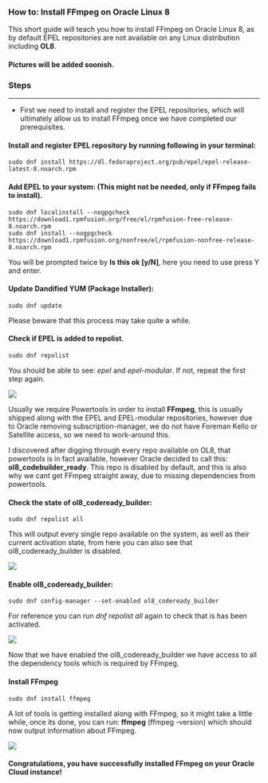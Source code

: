 ### How to: Install FFmpeg on Oracle Linux 8

This short guide will teach you how to install FFmpeg on Oracle Linux 8, as by default EPEL repositories are not available on any Linux distribution including **OL8**.

#### Pictures will be added soonish.

### Steps

---

- First we need to install and register the EPEL repositories, which will ultimately allow us to install FFmpeg once we have completed our prerequisites.

#### Install and register EPEL repository by running following in your terminal:

```
sudo dnf install https://dl.fedoraproject.org/pub/epel/epel-release-latest-8.noarch.rpm
```

#### Add EPEL to your system: (This might not be needed, only if FFmpeg fails to install).

```
sudo dnf localinstall --nogpgcheck https://download1.rpmfusion.org/free/el/rpmfusion-free-release-8.noarch.rpm
sudo dnf install --nogpgcheck https://download1.rpmfusion.org/nonfree/el/rpmfusion-nonfree-release-8.noarch.rpm
```

You will be prompted twice by **Is this ok [y/N]**, here you need to use press Y and enter.

#### Update Dandified YUM (Package Installer):

```
sudo dnf update
```

Please beware that this process may take quite a while.

#### Check if EPEL is added to repolist.

```
sudo dnf repolist
```

You should be able to see: _epel_ and _epel-modular_. If not, repeat the first step again.

![](https://github.com/ka0sdev/hotfixes/blob/Production/OracleCloud/resources/repolist-epel.png?raw=true)

Usually we require Powertools in order to install **FFmpeg**, this is usually shipped along with the EPEL and EPEL-modular repositories, however due to Oracle removing subscription-manager, we do not have Foreman Kello or Satellite access, so we need to work-around this.

I discovered after digging through every repo available on OL8, that powertools is in fact available, however Oracle decided to call this: **ol8_codebuilder_ready**. This repo is disabled by default, and this is also why we cant get FFmpeg straight away, due to missing dependencies from powertools.

#### Check the state of ol8_codeready_builder:

```
sudo dnf repolist all
```

This will output every single repo available on the system, as well as their current activation state, from here you can also see that ol8_codeready_builder is disabled.

![](https://github.com/ka0sdev/hotfixes/blob/Production/OracleCloud/resources/codeready-disabled.png?raw=true)

#### Enable ol8_codeready_builder:

```
sudo dnf config-manager --set-enabled ol8_codeready_builder
```

For reference you can run _dnf repolist all_ again to check that is has been activated.

![](https://github.com/ka0sdev/hotfixes/blob/Production/OracleCloud/resources/codeready-enabled.png?raw=true)

Now that we have enabled the ol8_codeready_builder we have access to all the dependency tools which is required by FFmpeg.

#### Install FFmpeg

```
sudo dnf install ffmpeg
```

A lot of tools is getting installed along with FFmpeg, so it might take a little while, once its done, you can run: **ffmpeg** (ffmpeg -version) which should now output information about FFmpeg.

![](https://github.com/ka0sdev/hotfixes/blob/Production/OracleCloud/resources/ffmpeg.png?raw=true)

#### Congratulations, you have successfully installed FFmpeg on your Oracle Cloud instance!
